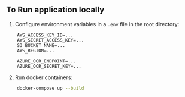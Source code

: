 ## To Run application locally

1. Configure environment variables in a `.env` file in the root directory:
```
    AWS_ACCESS_KEY_ID=...
    AWS_SECRET_ACCESS_KEY=...
    S3_BUCKET_NAME=...
    AWS_REGION=...

    AZURE_OCR_ENDPOINT=...
    AZURE_OCR_SECRET_KEY=...
```

2. Run docker containers:
```bash
    docker-compose up --build
```
